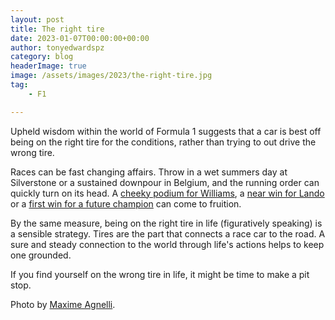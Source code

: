```yaml
---
layout: post
title: The right tire
date: 2023-01-07T00:00:00+00:00
author: tonyedwardspz
category: blog
headerImage: true
image: /assets/images/2023/the-right-tire.jpg
tag: 
    - F1

---
```


Upheld wisdom within the world of Formula 1 suggests that a car is best off being on the right tire for the conditions, rather than trying to out drive the wrong tire. 

Races can be fast changing affairs. Throw in a wet summers day at Silverstone or a sustained downpour in Belgium, and the running order can quickly turn on its head. A [cheeky podium for Williams](https://www.youtube.com/watch?v=MjmywbEfzk0), a [near win for Lando](https://www.youtube.com/watch?v=Jjw1x6xQo7s) or a [first win for a future champion](https://www.youtube.com/watch?v=1A0bengv_bI) can come to fruition.

By the same measure, being on the right tire in life (figuratively speaking) is a sensible strategy. Tires are the part that connects a race car to the road. A sure and steady connection to the world through life's actions helps to keep one grounded.

If you find yourself on the wrong tire in life, it might be time to make a pit stop.

Photo by <a href="https://unsplash.com/@maxa">Maxime Agnelli</a>.
